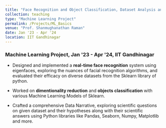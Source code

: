 ```yaml
---
title: "Face Recognition and Object Classification, Dataset Analysis and Machine Learning Basics"
collection: teaching
type: "Machine Learning Project"
permalink: /Projects/ML_Basics
venue: "Prof. Shanmughanathan Raman"
date: Jan '23 - Apr '24 
location: IIT Gandhinagar
---
```



### Machine Learning Project, Jan '23 - Apr '24, IIT Gandhinagar

* Designed and implemented a **real-time face recognition** system using eigenfaces, exploring the nuances of facial recognition algorithms, and evaluated their efficacy on diverse datasets from the Sklearn library of python.

* Worked on **dimentionality reduction** and **objects classification** with various Machine Learning Models of Sklearn.

* Crafted a comprehensive Data Narrative, exploring scientific questions on given dataset and their hypotheses along with their scientific answers using Python libraries like Pandas, Seaborn, Numpy, Matplotlib and more.

<!--Heading 1
======

Heading 2
======

Heading 3
======
-->